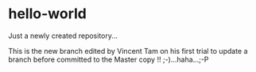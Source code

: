 # hello-world
Just a newly created repository...

This is the new branch edited by Vincent Tam on his first trial to update a branch before committed to the Master copy !!
;-)...haha...;-P
